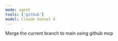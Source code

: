 ```yaml
---
mode: agent
tools: ['github']
model: Claude Sonnet 4
---
```


Merge the current branch to main using github mcp